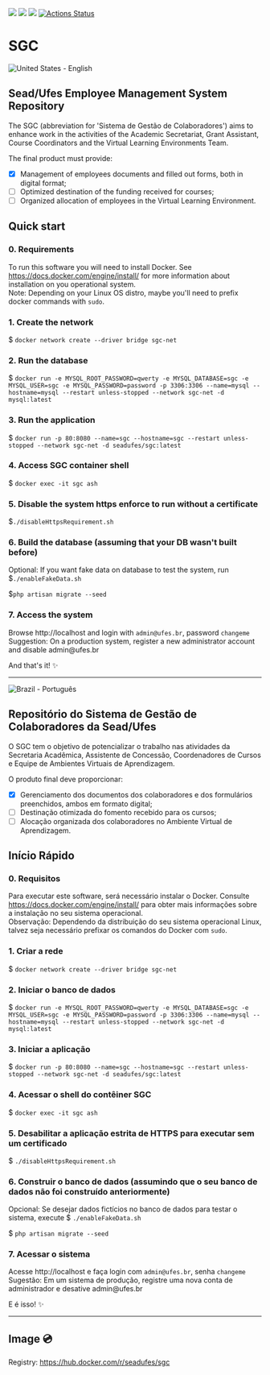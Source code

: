<img src="https://img.shields.io/badge/PHP-8-blue" />&nbsp;<img src="https://img.shields.io/badge/Laravel-10-red" />&nbsp;<img src="https://img.shields.io/badge/Bootstrap-5-blueviolet" />&nbsp;[![Actions Status](https://github.com/LDI-Ufes/sgc/workflows/Integration/badge.svg)](https://github.com/LDI-Ufes/sgc/actions)

# SGC

![United States](https://raw.githubusercontent.com/stevenrskelton/flag-icon/master/png/16/country-4x3/us.png "United States") - English
## Sead/Ufes Employee Management System Repository

The SGC (abbreviation for 'Sistema de Gestão de Colaboradores') aims to enhance work in the activities of the Academic Secretariat, Grant Assistant, Course Coordinators and the Virtual Learning Environments Team.

The final product must provide:
- [x] Management of employees documents and filled out forms, both in digital format;
- [ ] Optimized destination of the funding received for courses;
- [ ] Organized allocation of employees in the Virtual Learning Environment.

## Quick start

### 0. Requirements
To run this software you will need to install Docker. See https://docs.docker.com/engine/install/ for more information about installation on you operational system.<br />
Note: Depending on your Linux OS distro, maybe you'll need to prefix docker commands with `sudo`.

### 1. Create the network
$ `docker network create --driver bridge sgc-net`

### 2. Run the database
$ `docker run -e MYSQL_ROOT_PASSWORD=qwerty -e MYSQL_DATABASE=sgc -e MYSQL_USER=sgc -e MYSQL_PASSWORD=password -p 3306:3306 --name=mysql --hostname=mysql --restart unless-stopped --network sgc-net -d mysql:latest`

### 3. Run the application
$ `docker run -p 80:8080 --name=sgc --hostname=sgc --restart unless-stopped --network sgc-net -d seadufes/sgc:latest`

### 4. Access SGC container shell
$ `docker exec -it sgc ash`

### 5. Disable the system https enforce to run without a certificate
$`./disableHttpsRequirement.sh`

### 6. Build the database (assuming that your DB wasn't built before)
Optional:  If you want fake data on database to test the system, run $`./enableFakeData.sh`

$`php artisan migrate --seed`

### 7. Access the system
Browse http://localhost and login with `admin@ufes.br`, password `changeme`<br />
Suggestion: On a production system, register a new administrator account and disable admin[]()@ufes.br

And that's it! ✨
<hr \>

![Brazil](https://raw.githubusercontent.com/stevenrskelton/flag-icon/master/png/16/country-4x3/br.png "Brazil") - Português
## Repositório do Sistema de Gestão de Colaboradores da Sead/Ufes

O SGC tem o objetivo de potencializar o trabalho nas atividades da Secretaria Acadêmica, Assistente de Concessão, Coordenadores de Cursos e Equipe de Ambientes Virtuais de Aprendizagem.

O produto final deve proporcionar:
- [x] Gerenciamento dos documentos dos colaboradores e dos formulários preenchidos, ambos em formato digital;
- [ ] Destinação otimizada do fomento recebido para os cursos;
- [ ] Alocação organizada dos colaboradores no Ambiente Virtual de Aprendizagem.

## Início Rápido

### 0. Requisitos
Para executar este software, será necessário instalar o Docker. Consulte https://docs.docker.com/engine/install/ para obter mais informações sobre a instalação no seu sistema operacional.<br />
Observação: Dependendo da distribuição do seu sistema operacional Linux, talvez seja necessário prefixar os comandos do Docker com `sudo`.

### 1. Criar a rede
$ `docker network create --driver bridge sgc-net`

### 2. Iniciar o banco de dados
$ `docker run -e MYSQL_ROOT_PASSWORD=qwerty -e MYSQL_DATABASE=sgc -e MYSQL_USER=sgc -e MYSQL_PASSWORD=password -p 3306:3306 --name=mysql --hostname=mysql --restart unless-stopped --network sgc-net -d mysql:latest`

### 3. Iniciar a aplicação
$ `docker run -p 80:8080 --name=sgc --hostname=sgc --restart unless-stopped --network sgc-net -d seadufes/sgc:latest`

### 4. Acessar o shell do contêiner SGC
$ `docker exec -it sgc ash`

### 5. Desabilitar a aplicação estrita de HTTPS para executar sem um certificado
$ `./disableHttpsRequirement.sh`

### 6. Construir o banco de dados (assumindo que o seu banco de dados não foi construído anteriormente)
Opcional: Se desejar dados fictícios no banco de dados para testar o sistema, execute $ `./enableFakeData.sh`

$ `php artisan migrate --seed`

### 7. Acessar o sistema
Acesse http://localhost e faça login com `admin@ufes.br`, senha `changeme`<br />
Sugestão: Em um sistema de produção, registre uma nova conta de administrador e desative admin[]()@ufes.br

E é isso! ✨
<hr \>

## Image 💿

Registry: https://hub.docker.com/r/seadufes/sgc
